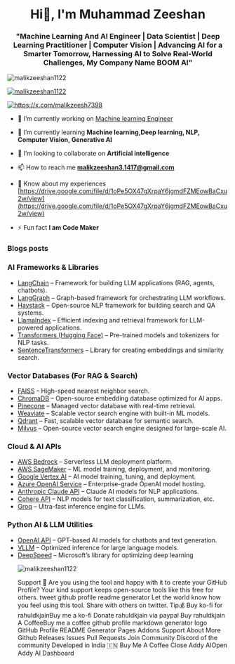 <h1 align="center">Hi👋, I'm Muhammad Zeeshan</h1>
<h3 align="center">"Machine Learning And AI Engineer | Data Scientist | Deep Learning Practitioner | Computer Vision | Advancing AI for a Smarter Tomorrow, Harnessing AI to Solve Real-World Challenges, My Company Name BOOM AI"</h3>

<p align="left"> <img src="https://komarev.com/ghpvc/?username=malikzeeshan1122&label=Profile%20views&color=0e75b6&style=flat" alt="malikzeeshan1122" /> </p>

<p align="left"> <a href="https://github.com/ryo-ma/github-profile-trophy"><img src="https://github-profile-trophy.vercel.app/?username=malikzeeshan1122" alt="malikzeeshan1122" /></a> </p>

<p align="left"> <a href="https://twitter.com/https://x.com/malikzeesh7398" target="blank"><img src="https://img.shields.io/twitter/follow/https://x.com/malikzeesh7398?logo=twitter&style=for-the-badge" alt="https://x.com/malikzeesh7398" /></a> </p>

- 🔭 I’m currently working on [Machine learning Engineer](https://www.google.co.uk/)

- 🌱 I’m currently learning **Machine learning,Deep learning, NLP, Computer Vision, Generative AI**

- 👯 I’m looking to collaborate on **Artificial intelligence**

- 📫 How to reach me **malikzeeshan3.1417@gmail.com**

- 📄 Know about my experiences [https://drive.google.com/file/d/1oPe5OX47gXrpaY6jgmdFZMEowBaCxu2w/view](https://drive.google.com/file/d/1oPe5OX47gXrpaY6jgmdFZMEowBaCxu2w/view)

- ⚡ Fun fact **I am Code Maker**

### Blogs posts
<!-- BLOG-POST-LIST:START -->
<!-- BLOG-POST-LIST:END -->

<!-- AI Frameworks & Libraries -->
<h3>AI Frameworks & Libraries</h3>
<ul>
  <li><a href="https://langchain.com" target="_blank">LangChain</a> – Framework for building LLM applications (RAG, agents, chatbots).</li>
  <li><a href="https://github.com/langgraph" target="_blank">LangGraph</a> – Graph-based framework for orchestrating LLM workflows.</li>
  <li><a href="https://haystack.deepset.ai" target="_blank">Haystack</a> – Open-source NLP framework for building search and QA systems.</li>
  <li><a href="https://gpt-index.readthedocs.io/en/latest/" target="_blank">LlamaIndex</a> – Efficient indexing and retrieval framework for LLM-powered applications.</li>
  <li><a href="https://huggingface.co/transformers" target="_blank">Transformers (Hugging Face)</a> – Pre-trained models and tokenizers for NLP tasks.</li>
  <li><a href="https://www.sbert.net" target="_blank">SentenceTransformers</a> – Library for creating embeddings and similarity search.</li>
</ul>

<!-- Vector Databases -->
<h3>Vector Databases (For RAG & Search)</h3>
<ul>
  <li><a href="https://github.com/facebookresearch/faiss" target="_blank">FAISS</a> – High-speed nearest neighbor search.</li>
  <li><a href="https://www.chromadb.com" target="_blank">ChromaDB</a> – Open-source embedding database optimized for AI apps.</li>
  <li><a href="https://www.pinecone.io" target="_blank">Pinecone</a> – Managed vector database with real-time retrieval.</li>
  <li><a href="https://www.weaviate.io" target="_blank">Weaviate</a> – Scalable vector search engine with built-in ML models.</li>
  <li><a href="https://qdrant.tech" target="_blank">Qdrant</a> – Fast, scalable vector database for semantic search.</li>
  <li><a href="https://milvus.io" target="_blank">Milvus</a> – Open-source vector search engine designed for large-scale AI.</li>
</ul>

<!-- Cloud & AI APIs -->
<h3>Cloud & AI APIs</h3>
<ul>
  <li><a href="https://aws.amazon.com/bedrock" target="_blank">AWS Bedrock</a> – Serverless LLM deployment platform.</li>
  <li><a href="https://aws.amazon.com/sagemaker" target="_blank">AWS SageMaker</a> – ML model training, deployment, and monitoring.</li>
  <li><a href="https://cloud.google.com/vertex-ai" target="_blank">Google Vertex AI</a> – AI model training, tuning, and deployment.</li>
  <li><a href="https://azure.microsoft.com/en-us/services/cognitive-services/openai-service/" target="_blank">Azure OpenAI Service</a> – Enterprise-grade OpenAI model hosting.</li>
  <li><a href="https://www.anthropic.com" target="_blank">Anthropic Claude API</a> – Claude AI models for NLP applications.</li>
  <li><a href="https://cohere.ai" target="_blank">Cohere API</a> – NLP models for text classification, summarization, etc.</li>
  <li><a href="https://www.groq.com" target="_blank">Groq</a> – Ultra-fast inference engine for LLMs.</li>
</ul>

<!-- Python AI & LLM Utilities -->
<h3>Python AI & LLM Utilities</h3>
<ul>
  <li><a href="https://openai.com" target="_blank">OpenAI API</a> – GPT-based AI models for chatbots and text generation.</li>
  <li><a href="https://github.com/vllm-project/vllm" target="_blank">VLLM</a> – Optimized inference for large language models.</li>
  <li><a href="https://github.com/microsoft/DeepSpeed" target="_blank">DeepSpeed</a> – Microsoft’s library for optimizing deep learning


<p><img align="center" src="https://github-readme-streak-stats.herokuapp.com/?user=malikzeeshan1122&" alt="malikzeeshan1122" /></p>

Support 🙏
Are you using the tool and happy with it to create your GitHub Profile?
Your kind support keeps open-source tools like this free for others.
tweet github profile readme generator
Let the world know how you feel using this tool. Share with others on twitter.
Tip💰
Buy ko-fi for rahuldkjainBuy me a ko-fi
Donate rahuldkjain via paypal
Buy rahuldkjain A CoffeeBuy me a coffee
github profile markdown generator logo
GitHub Profile README Generator
Pages
Addons
Support
About
More
Github
Releases
Issues
Pull Requests
Join Community
Discord of the community
Developed in India 🇮🇳
Buy Me A Coffee
Close Addy AIOpen Addy AI Dashboard
